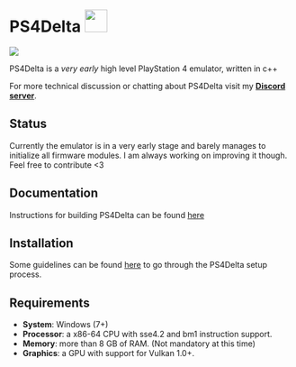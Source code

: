# PS4Delta <img src="https://i.imgur.com/zOaZAH2.png" width="40" height="40" />

![](https://i.imgur.com/e2bx8BY.png)

PS4Delta is a *very early* high level PlayStation 4 emulator, written in c++

For more technical discussion or chatting about PS4Delta visit my [**Discord server**](https://discord.gg/WqWjujt).

## Status
Currently the emulator is in a very early stage and barely manages to initialize all firmware modules. I am always working on improving it though. Feel free to contribute <3

## Documentation
Instructions for building PS4Delta can be found [here](https://github.com/Force67/ps4delta/blob/master/docs/building.md)

## Installation
Some guidelines can be found [here](https://github.com/Force67/ps4delta/blob/master/docs/installation.md) to go through the PS4Delta setup process.

## Requirements
* __System__: Windows (7+) 
* __Processor__: a x86-64 CPU with sse4.2 and bm1 instruction support.
* __Memory__: more than 8 GB of RAM. (Not mandatory at this time)
* __Graphics__: a GPU with support for Vulkan 1.0+.